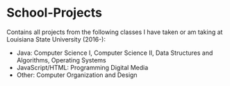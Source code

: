 # School-Projects
Contains all projects from the following classes I have taken or am taking at Louisiana State University (2016-): </br>
<ul>
  <li>Java: Computer Science I, Computer Science II, Data Structures and Algorithms, Operating Systems</li>
  <li>JavaScript/HTML: Programming Digital Media</li>
  <li>Other: Computer Organization and Design</li>
</ul>
